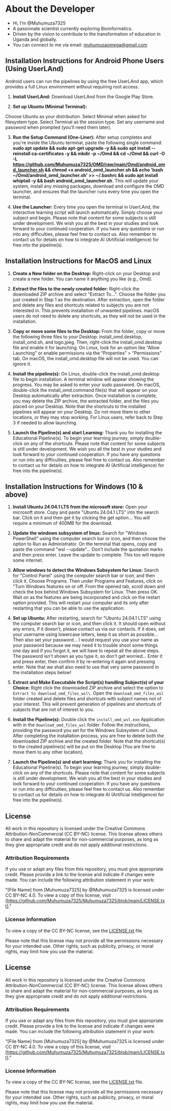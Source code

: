# About the Developer

- Hi, I’m @Muhumuza7325
- A passionate scientist currently exploring Bioinformatics.
- Driven by the vision to contribute to the transformation of education in Uganda and globally.
- You can connect to me via email: muhumuzaomega@gmail.com

## Installation Instructions for Android Phone Users (Using UserLAnd)
Android users can run the pipelines by using the free UserLAnd app, which provides a full Linux environment without requiring root access.

1.  **Install UserLAnd:**
Download UserLAnd from the Google Play Store.

2.  **Set up Ubuntu (Minimal Terminal):**

Choose Ubuntu as your distribution. Select Minimal when asked for filesystem type. Select Terminal as the session type. Set any username and password when prompted (you’ll need them later).

3.  **Run the Setup Command (One-Liner):**
After setup completes and you're inside the Ubuntu terminal, paste the following single command: **sudo apt update && sudo apt-get upgrade -y && sudo apt install --reinstall ca-certificates -y && mkdir -p ~/Omd && cd ~/Omd && curl -O -L https://github.com/Muhumuza7325/OMD/raw/main/Omd/android_omd_launcher.sh && chmod +x android_omd_launcher.sh && echo 'bash ~/Omd/android_omd_launcher.sh' >> ~/.bashrc && sudo apt install whiptail -y && bash android_omd_launcher.sh**. This will update your system, install any missing packages, download and configure the OMD launcher, and ensures that the launcher runs every time you open the terminal.

4.  **Use the Launcher:**
Every time you open the terminal in UserLAnd, the interactive learning script will launch automatically. Simply choose your subject and begin. Please note that content for some subjects is still under development. We wish you all the best in your studies and look forward to your continued cooperation. If you have any questions or run into any difficulties, please feel free to contact us. Also remember to contact us for details on how to integrate AI (Artificial intelligence) for free into the pipeline(s).

## Installation Instructions for MacOS and Linux

1.  **Create a New folder on the Desktop:**
    Right-click on your Desktop and create a new folder. You can name it anything you like (e.g., Omd).

2.  **Extract the files to the newly created folder:**
    Right-click the downloaded ZIP archive and select "Extract To...". Choose the folder you just created in Step 1 as the destination. After extraction, open the folder and delete any files and shortcuts related to subjects you are not interested in. This prevents installation of unwanted pipelines. macOS users do not need to delete any shortcuts, as they will not be used in the installation.
    
3.  **Copy or move some files to the Desktop:**
    From the folder, copy or move the following three files to your Desktop: install_omd.desktop, install_omd.sh, and logo.jpeg. Then, right-click the install_omd.desktop file and enable it for launching: On Linux, look for an option like “Allow Launching” or enable permissions via the “Properties” > “Permissions” tab. On macOS, the install_omd.desktop file will not be used. You can ignore it.

4.  **Install the pipeline(s):**
    On Linux, double-click the install_omd.desktop file to begin installation. A terminal window will appear showing the progress. You may be asked to enter your sudo password. On macOS, double-click the install_omd.command file(s) that will appear on your Desktop automatically after extraction. Once installation is complete, you may delete the ZIP archive, the extracted folder, and the files you placed on your Desktop. Note that the shortcuts to the installed pipelines will appear on your Desktop. Do not move them to other locations, or they may stop working. For Linux users, refer back to Step 3 if needed to allow launching.

5.  **Launch the Pipeline(s) and start Learning:**
    Thank you for installing the Educational Pipeline(s). To begin your learning journey, simply double-click on any of the shortcuts. Please note that content for some subjects is still under development. We wish you all the best in your studies and look forward to your continued cooperation. If you have any questions or run into any difficulties, please feel free to contact us. Also remember to contact us for details on how to integrate AI (Artificial intelligence) for free into the pipeline(s).


## Installation Instructions for Windows (10 & above)

1.  **Install Ubuntu 24.04.1 LTS from the microsoft store:**
    Open your microsoft store. Copy and paste "Ubuntu 24.04.1 LTS" into the search bar. Click on it and then get it by clicking the get option... You will require a minimum of 400MB for the download.

2.  **Update the windows subsystem of linux:**
    Search for "Windows PowerShell" using the computer search bar or icon, and then choose the option to Run as Administrator. On the terminal that opens, copy and paste the command "wsl --update"... Don't include the quotation marks and then press enter. Leave the update to complete. This too will require some internet.

3.  **Allow windows to detect the Windows Subsystem for Linux:**
    Search for "Control Panel" using the computer search bar or icon, and then click it. Choose Programs. Then under Programs and Features, click on "Turn Windows features on or off. From the opened tab, scroll down and check the box behind Windows Subsystem for Linux. Then press OK. Wait on as the features are being incorporated and click on the restart option provided. This will restart your computer and its only after restarting that you can be able to use the application.

4.  **Set up Ubuntu:**
    After restarting, search for "Ubuntu 24.04.1 LTS" using the computer search bar or icon, and then click it. It should open without any errors, if it doesn't, please contact us via our contacts. If it does, set your username using lowercase letters, keep it as short as possible... Then also set your password... I would request you use your name as your password because we may need it to trouble shoot some things one day and if you forgot it, we will have to repeat all the above steps. The password isn't shown as you type it, so don't get worried... Enter it and press enter, then confirm it by re-entering it again and pressing enter. Note that we shall also need to use that very same password in the installation steps below!

5.  **Extract and Make Executable the Script(s) handling Subject(s) of your Choice:**
    Right click the downloaded ZIP archive and select the option to `Extract to download_omd_files_wsl\`. Open the `download_omd_files_wsl` folder created and delete files and shortcuts with subject names not of your interest. This will prevent generation of pipelines and shortcuts of subjects that are not of interest to you.

6.  **Install the Pipeline(s):**
    Double click the `install_omd_wsl.exe` Application with in the `download_omd_files_wsl` folder. Follow the instructions, providing the password you set for the Windows Subsystem of Linux. After completing the installation process, you are free to delete both the downloaded ZIP archive and the created folder. Note that the shortcut(s) to the created pipeline(s) will be put on the Desktop (You are free to move them to any other location).

7.  **Launch the Pipeline(s) and start learning:**
    Thank you for installing the Educational Pipeline(s). To begin your learning journey, simply double-click on any of the shortcuts. Please note that content for some subjects is still under development. We wish you all the best in your studies and look forward to your continued cooperation. If you have any questions or run into any difficulties, please feel free to contact us. Also remember to contact us for details on how to integrate AI (Artificial intelligence) for free into the pipeline(s).


## License

All work in this repository is licensed under the Creative Commons Attribution-NonCommercial (CC BY-NC) license. This license allows others to share and adapt the material for non-commercial purposes, as long as they give appropriate credit and do not apply additional restrictions.

### Attribution Requirements

If you use or adapt any files from this repository, you must give appropriate credit. Please provide a link to the license and indicate if changes were made. You can include the following attribution statement in your work:

"[File Name] from [Muhumuza7325] by @Muhumuza7325 is licensed under CC BY-NC 4.0. To view a copy of this license, visit [https://github.com/Muhumuza7325/Muhumuza7325/blob/main/LICENSE.txt]."

### License Information

To view a copy of the CC BY-NC license, see the [LICENSE.txt](LICENSE.txt) file.

Please note that this license may not provide all the permissions necessary for your intended use. Other rights, such as publicity, privacy, or moral rights, may limit how you use the material.


## License

All work in this repository is licensed under the Creative Commons Attribution-NonCommercial (CC BY-NC) license. This license allows others to share and adapt the material for non-commercial purposes, as long as they give appropriate credit and do not apply additional restrictions.

### Attribution Requirements

If you use or adapt any files from this repository, you must give appropriate credit. Please provide a link to the license and indicate if changes were made. You can include the following attribution statement in your work:

"[File Name] from [Muhumuza7325] by @Muhumuza7325 is licensed under CC BY-NC 4.0. To view a copy of this license, visit [https://github.com/Muhumuza7325/Muhumuza7325/blob/main/LICENSE.txt]."

### License Information

To view a copy of the CC BY-NC license, see the [LICENSE.txt](LICENSE.txt) file.

Please note that this license may not provide all the permissions necessary for your intended use. Other rights, such as publicity, privacy, or moral rights, may limit how you use the material.
